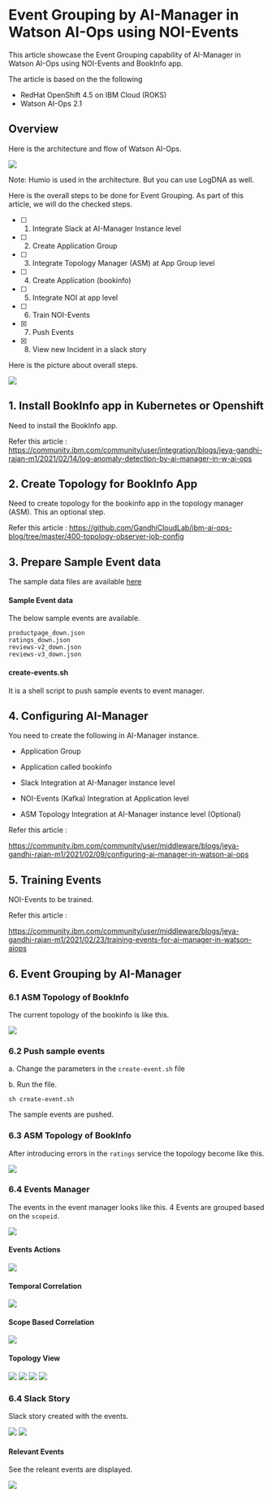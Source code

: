 # Event Grouping by AI-Manager in Watson AI-Ops using NOI-Events

This article showcase the Event Grouping capability of AI-Manager in Watson AI-Ops using NOI-Events and BookInfo app.

The article is based on the the following

- RedHat OpenShift 4.5 on IBM Cloud (ROKS)
- Watson AI-Ops 2.1


## Overview

Here is the architecture and flow of Watson AI-Ops.

<img src="images/aimanager-arch-flow.png">

Note: Humio is used in the architecture. But you can use LogDNA as well.

Here is the overall steps to be done for Event Grouping. As part of this article, we will do the checked steps.

- [ ] 1. Integrate Slack at AI-Manager Instance level
- [ ] 2. Create Application Group
- [ ] 3. Integrate Topology Manager (ASM) at App Group level
- [ ] 4. Create Application (bookinfo)
- [ ] 5. Integrate NOI at app level
- [ ] 6. Train NOI-Events
- [x] 7. Push Events
- [x] 8. View new Incident in a slack story

Here is the picture about overall steps.

<img src="images/events-grouping-steps.png">

## 1. Install BookInfo app in Kubernetes or Openshift

Need to install the BookInfo app.

Refer this article :
https://community.ibm.com/community/user/integration/blogs/jeya-gandhi-rajan-m1/2021/02/14/log-anomaly-detection-by-ai-manager-in-w-ai-ops

## 2. Create Topology for BookInfo App

Need to create topology for the bookinfo app in the topology manager (ASM). This an optional step.

Refer this article :
https://github.com/GandhiCloudLab/ibm-ai-ops-blog/tree/master/400-topology-observer-job-config

## 3. Prepare Sample Event data

The sample data files are available [here](https://github.com/GandhiCloudLab/ibm-ai-ops-blog/tree/master/320-event-grouping/files/)

#### Sample Event data

The below sample events are available.

```
productpage_down.json
ratings_down.json
reviews-v2_down.json
reviews-v3_down.json
```

#### create-events.sh  

It is a shell script to push sample events to event manager. 

## 4. Configuring AI-Manager

You need to create the following in AI-Manager instance.

- Application Group
- Application called bookinfo
- Slack Integration at AI-Manager instance level
- NOI-Events (Kafka) Integration at Application level

- ASM Topology Integration at AI-Manager instance level  (Optional)

Refer this article : 

https://community.ibm.com/community/user/middleware/blogs/jeya-gandhi-rajan-m1/2021/02/09/configuring-ai-manager-in-watson-ai-ops


## 5. Training Events

NOI-Events to be trained.

Refer this article :

https://community.ibm.com/community/user/middleware/blogs/jeya-gandhi-rajan-m1/2021/02/23/training-events-for-ai-manager-in-watson-aiops

## 6. Event Grouping by AI-Manager

### 6.1 ASM Topology of BookInfo

The current topology of the bookinfo is like this.

<img src="images/topo-before.png">

### 6.2 Push sample events

a. Change the parameters in the `create-event.sh` file

b. Run the file.

```
sh create-event.sh
```

The sample events are pushed.

### 6.3 ASM Topology of BookInfo

After introducing errors in the `ratings` service the topology become like this.

<img src="images/topo-after.png">

### 6.4 Events Manager

The events in the event manager looks like this. 4 Events are grouped based on the `scopeid`.

<img src="images/events-1.png">

####  Events Actions

<img src="images/events-2-actions.png">

####  Temporal Correlation

<img src="images/events-3-temporal.png">

####  Scope Based Correlation

<img src="images/events-4-scope.png">

####  Topology View

<img src="images/events-5-topology1.png">
<img src="images/events-5-topology2.png">
<img src="images/events-5-topology3.png">
<img src="images/events-5-topology4.png">


### 6.4 Slack Story

Slack story created with the events.

<img src="images/slack-1.png">
<img src="images/slack-2.png">

#### Relevant Events

See the releant events are displayed.

<img src="images/slack-3.png">
